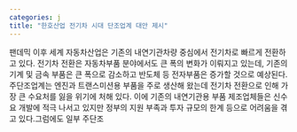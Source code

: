 ```yaml
---
categories: j
title: "한호산업 전기차 시대 단조업계 대안 제시"
---
```

팬데믹 이후 세계 자동차산업은 기존의 내연기관차량 중심에서 전기차로 빠르게 전환하고 있다. 전기차 전환은 자동차부품 분야에서도 큰 폭의 변화가 이뤄지고 있는데, 기존의 기계 및 금속 부품은 큰 폭으로 감소하고 반도체 등 전자부품은 증가할 것으로 예상된다.주단조업계는 엔진과 트랜스미션용 부품을 주로 생산해 왔는데 전기차 전환으로 인해 가장 큰 수요처를 잃을 위기에 처해 있다. 이에 기존의 내연기관용 부품 제조업체들은 신수요 개발에 적극 나서고 있지만 정부의 지원 부족과 투자 규모의 한계 등으로 어려움을 겪고 있다.그럼에도 일부 주단조